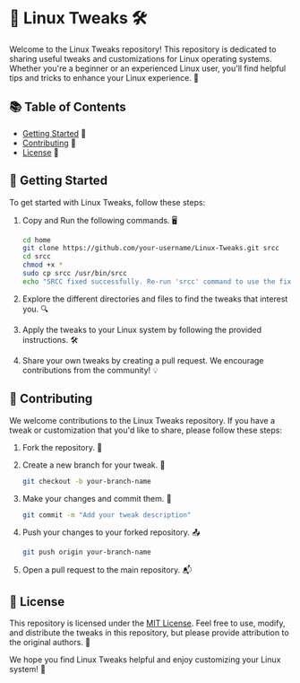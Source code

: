 # 🐧 Linux Tweaks 🛠️

Welcome to the Linux Tweaks repository! This repository is dedicated to sharing useful tweaks and customizations for Linux operating systems. Whether you're a beginner or an experienced Linux user, you'll find helpful tips and tricks to enhance your Linux experience. 🚀

## 📚 Table of Contents

- [Getting Started](#getting-started) 🌟
- [Contributing](#contributing) 🤝
- [License](#license) 📄

## 🌟 Getting Started

To get started with Linux Tweaks, follow these steps:

1. Copy and Run the following commands. 🖥️

   ```bash
   cd home
   git clone https://github.com/your-username/Linux-Tweaks.git srcc
   cd srcc
   chmod +x *
   sudo cp srcc /usr/bin/srcc
   echo "SRCC fixed successfully. Re-run 'srcc' command to use the fixed version."
   ```
2. Explore the different directories and files to find the tweaks that interest you. 🔍
3. Apply the tweaks to your Linux system by following the provided instructions. 🛠️
4. Share your own tweaks by creating a pull request. We encourage contributions from the community! 💡

## 🤝 Contributing

We welcome contributions to the Linux Tweaks repository. If you have a tweak or customization that you'd like to share, please follow these steps:

1. Fork the repository. 🍴
2. Create a new branch for your tweak. 🌱

   ```bash
   git checkout -b your-branch-name
   ```
3. Make your changes and commit them. 💾

   ```bash
   git commit -m "Add your tweak description"
   ```
4. Push your changes to your forked repository. 📤

   ```bash
   git push origin your-branch-name
   ```
5. Open a pull request to the main repository. 📬

## 📄 License

This repository is licensed under the [MIT License](LICENSE). Feel free to use, modify, and distribute the tweaks in this repository, but please provide attribution to the original authors. 📝

We hope you find Linux Tweaks helpful and enjoy customizing your Linux system! 🎉
